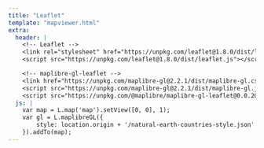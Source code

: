 ```yaml
---
title: "Leaflet"
template: "mapviewer.html"
extra:
  header: |
    <!-- Leaflet -->
    <link rel="stylesheet" href="https://unpkg.com/leaflet@1.8.0/dist/leaflet.css" />
    <script src="https://unpkg.com/leaflet@1.8.0/dist/leaflet.js"></script>

    <!-- maplibre-gl-leaflet -->
    <link href="https://unpkg.com/maplibre-gl@2.2.1/dist/maplibre-gl.css" rel='stylesheet' />
    <script src="https://unpkg.com/maplibre-gl@2.2.1/dist/maplibre-gl.js"></script>
    <script src="https://unpkg.com/@maplibre/maplibre-gl-leaflet@0.0.20/leaflet-maplibre-gl.js"></script>
  js: |
    var map = L.map('map').setView([0, 0], 1);
    var gl = L.maplibreGL({
        style: location.origin + '/natural-earth-countries-style.json'
    }).addTo(map);
---
```

